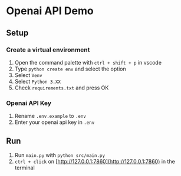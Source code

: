 # Openai API Demo

## Setup

### Create a virtual environment
1. Open the command palette with `ctrl + shift + p` in vscode
2. Type `python create env` and select the option
3. Select `Venv`
4. Select `Python 3.XX`
5. Check `requirements.txt` and press OK

### Openai API Key
1. Rename `.env.example` to `.env`
2. Enter your openai api key in `.env`

## Run
1. Run `main.py` with `python src/main.py`
2. `ctrl + click` on [http://127.0.0.1:7860](http://127.0.0.1:7860) in the terminal